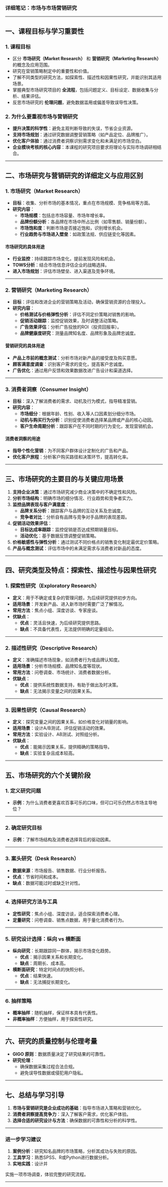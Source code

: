 ### **详细笔记：市场与市场营销研究**  

---

## **一、课程目标与学习重要性**  
### **1. 课程目标**
- 区分 **市场研究（Market Research）** 和 **营销研究（Marketing Research）** 的概念及应用范围。
- 研究在营销策略制定中的重要性和价值。
- 了解不同类型的研究方法，如探索性、描述性和因果性研究，并能识别其适用场景。
- 掌握典型市场研究项目的 **全流程**，包括问题定义、目标设定、数据收集与分析、结果评估。
- 反思市场研究的 **伦理问题**，避免数据滥用或偏差导致误导性决策。

### **2. 为什么要重视市场与营销研究**
- **提升决策的科学性**：避免主观判断导致的失误，节省企业资源。
- **支持市场规划**：通过研究数据调整营销策略（如产品定位、品牌推广）。
- **优化客户体验**：通过消费者洞察识别需求变化和未满足的市场空白。
- **企业模块考核的核心内容**：本课程的研究项目要求将理论与实际市场调研相结合。

---

## **二、市场研究与营销研究的详细定义与应用区别**  
### **1. 市场研究（Market Research）**
- **目标**：收集、分析市场的基本情况，重点在市场规模、竞争格局等方面。  
- **研究内容**：
  - **市场规模**：包括总市场容量、市场年增长率。
  - **品牌份额分析**：各品牌在市场中所占比例（如零售额、销量份额）。
  - **市场饱和度**：判断市场是否接近饱和，识别增长机会。
  - **行业趋势与市场进入壁垒**：如政策法规、供应链变化等因素。

#### **市场研究的具体用途**
- **行业监控**：持续跟踪市场变化，提前发现风险和机会。
- **TOWS分析**：结合市场信息评估企业的战略选择。
- **进入市场规划**：评估市场壁垒、进入渠道及竞争环境。

---

### **2. 营销研究（Marketing Research）**
- **目标**：评估和改进企业的营销策略及活动，确保营销资源的合理投入。  
- **研究内容**：
  - **价格测试与价格弹性分析**：评估不同定价策略对销售的影响。
  - **促销活动跟踪**：监控促销效果，及时调整活动策略。
  - **广告效果评估**：分析广告投放的ROI（投资回报率）。
  - **品牌健康度研究**：测量品牌知名度、品牌形象及品牌忠诚度。

#### **营销研究的具体用途**
- **产品上市前的概念测试**：分析市场对新产品的接受度及购买意愿。
- **顾客满意度调查**：识别客户需求的变化，提高客户忠诚度。
- **广告优化**：通过用户反馈和效果数据改进广告设计和渠道选择。

---

### **3. 消费者洞察（Consumer Insight）**
- **目标**：深入了解消费者的需求、动机及行为模式，指导精准营销。  
- **研究内容**：
  - **市场细分**：根据年龄、性别、收入等人口因素划分细分市场。
  - **动机与购买行为分析**：识别促使消费者选择某品牌或产品的核心动因。
  - **客户生命周期分析**：跟踪客户在不同时期的行为变化，发现营销机会。

#### **消费者洞察的用途**
- **指导个性化营销**：为不同客户群体设计定制化的广告和产品。
- **优化客户旅程**：分析客户购买路径和决策环节，提高转化率。

---

## **三、市场研究的主要目的与关键应用场景**  
1. **支持企业决策**：通过市场研究减少商业决策中的不确定性和风险。  
2. **分析市场结构**：明确市场的细分情况、行业趋势和竞争者实力。
3. **监控品牌表现与客户满意度**：
   - **品牌关系分析**：跟踪客户与品牌的互动关系及忠诚度。
   - **竞争者对比**：分析自有品牌与竞争对手品牌的表现差距。
4. **促销活动效果评估**：
   - **目标达成率跟踪**：监控促销是否达成预期销量目标。
   - **活动优化**：基于数据反馈调整促销策略。
5. **价格敏感性与弹性分析**：通过测试不同价格点的销售变化制定最优定价策略。
6. **产品与概念测试**：评估市场中的未满足需求与消费者对新品的态度。

---

## **四、研究类型及特点：探索性、描述性与因果性研究**  

### **1. 探索性研究（Exploratory Research）**
- **定义**：用于不确定或复杂的管理问题，为后续研究提供初步方向。  
- **适用场景**：开发新产品、进入新市场时需要广泛了解情况。  
- **常用方法**：焦点小组、深度访谈、专家座谈。
- **优缺点**：
  - **优点**：灵活且快速，为后续研究提供思路。
  - **缺点**：不具备代表性，无法提供明确的定量结论。

---

### **2. 描述性研究（Descriptive Research）**
- **定义**：准确描述市场现象，如消费者行为或品牌认知度。  
- **适用场景**：分析市场规模、品牌知名度等现状。
- **常用方法**：问卷调查、市场统计、消费者数据分析。
- **优缺点**：
  - **优点**：提供系统性数据支持，有助于做出及时决策。
  - **缺点**：无法揭示变量之间的因果关系。

---

### **3. 因果性研究（Causal Research）**
- **定义**：探究变量之间的因果关系，如价格变化对销量的影响。  
- **适用场景**：设计A/B测试、评估促销活动的效果。
- **常用方法**：实验设计、AB测试、对照组分析。
- **优缺点**：
  - **优点**：能揭示因果关系，提供精确的策略指导。
  - **缺点**：实验复杂且成本较高。

---

## **五、市场研究的六个关键阶段**  

### **1. 定义研究问题**  
- **示例**：为什么消费者更喜欢百事可乐的口味，但可口可乐仍然占市场主导地位？

---

### **2. 确定研究目标**  
- **示例**：了解市场结构及消费者选择背后的驱动因素。

---

### **3. 案头研究（Desk Research）**  
- **数据来源**：市场报告、销售数据、行业分析报告。  
- **优点**：节省时间和成本。  
- **缺点**：数据可能过时或缺乏针对性。

---

### **4. 选择研究方法与工具**  
- **定性研究**：焦点小组、深度访谈，适合探索消费者心理。
- **定量研究**：问卷调查、销售点数据，用于量化消费者行为。

---

### **5. 研究设计选择：纵向 vs 横断面**  
- **纵向研究**：长期跟踪同一群体，揭示市场变化趋势。
  - **优点**：揭示因果关系和长期变化。
  - **缺点**：周期长、成本高。
- **横断面研究**：特定时间点的快照分析。
  - **优点**：结果快速。
  - **缺点**：无法捕捉长期变化。

---

### **6. 抽样策略**  
- **概率抽样**：随机抽样，保证样本具有代表性。
- **非概率抽样**：方便抽样，用于探索性研究。

---

## **六、研究的质量控制与伦理考量**  
- **GIGO 原则**：数据质量决定了研究结果的可靠性。
- **研究伦理**：
  - 确保数据采集过程合法合规。
  - 避免误导性数据或侵犯用户隐私。

---

## **七、总结与学习引导**  
1. **市场与营销研究是企业成功的基础**：指导市场进入策略和营销优化。  
2. **消费者洞察提高竞争力**：深入了解客户需求，优化客户体验。  
3. **选择合适的研究设计与方法**：确保数据的可靠性和分析的科学性。

---

### **进一步学习建议**
1. **案例分析**：研究知名品牌的市场策略，分析其成功与失败的原因。
2. **工具学习**：熟悉SPSS、R或Python进行数据分析。
3. **实地实践**：设计并

实施一项市场调查，体验完整的研究流程。

---

